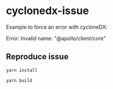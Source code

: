 # cyclonedx-issue
Example to force an error with cycloneDX: 

Error: Invalid name: "@apollo/client/core"


## Reproduce issue
`yarn install`

`yarn build`

